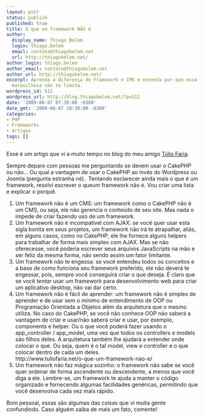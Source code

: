 ```yaml
---
layout: post
status: publish
published: true
title: O que um framework NÃO é
author:
  display_name: Thiago Belem
  login: thiago.belem
  email: contato@thiagobelem.net
  url: http://thiagobelem.net/
author_login: thiago.belem
author_email: contato@thiagobelem.net
author_url: http://thiagobelem.net/
excerpt: Aprenda a diferença de Framework e CMS e entenda por que essa ferramenta
  maravilhosa não te limita.
wordpress_id: 512
wordpress_url: http://blog.thiagobelem.net/?p=512
date: '2009-06-07 07:30:00 -0300'
date_gmt: '2009-06-07 10:30:00 -0300'
categories:
- PHP
- Frameworks
- Artigos
tags: []
---
```

<p>Esse é um artigo que vi a muito tempo no blog do meu amigo <a rel="nofollow" href="http://www.tuliofaria.net/" target="_blank">Túlio Faria</a>.</p>
<p>Sempre deparo com pessoas me perguntando se devem usar o CakePHP ou não... Ou qual a vantagem de usar o CakePHP ao invés do Wordpress ou Joomla (pergunta estranha né).  Tentando esclarecer ainda mais o que é um framework, resolvi escrever o queum framework não é. Vou criar uma lista e explicar o porquê.</p>
<ol>
<li>Um framework não é um CMS: um framework como o CakePHP não é um CMS, ou seja, ele não gerencia o conteúdo de seu site. Mas nada o impede de criar fazendo uso de um framework.</li>
<li>Um framework não é incompatível com AJAX: se você quer usar esta sigla bonita em seus projetos, um framework não irá te atrapalhar, aliás, em alguns casos, como no CakePHP, ele lhe fornece alguns helpers para trabalhar de forma mais simples com AJAX. Mas se não oferecesse, você poderia escrever seus arquivos JavaScripts na mão e ser feliz da mesma forma, não sendo assim um fator limitante.</li>
<li> Um framework não te engessa: se você entendeu todos os conceitos e a base de como funciona seu framework preferido, ele não deverá te engessar, pois, sempre você conseguirá criar o que deseja. É claro que se você <em>tentar</em> usar um framework para desenvolvimento web para criar um aplicativo desktop, não vai dar certo.</li>
<li>Um framework não é fácil de aprender: um framework não é simples de aprender e de usar sem o mínimo de entendimento de OOP ou Programação Orientada a Objetos além da arquitetura que o mesmo utiliza. No caso do CakePHP, se você não conhece OOP não saberá a vantagem de criar e usar/não saberá criar e usar, por exemplo, components e helper. Ou o que você poderá fazer usando o app_controller / app_model, uma vez que todos os controllers e models são filhos deles. A arquitetura também lhe ajudará a entender onde colocar o que. Ou seja, quem é o tal model, view e controller e o que colocar dentro de cada um deles.<br />
http://www.tuliofaria.net/o-que-um-framework-nao-e/</li>
<li>Um framework não faz mágica sozinho: o framework não sabe se você quer ordenar de forma ascendente ou descendente, a menos que você diga a ele. Lembre-se, um framework te ajuda a manter o código organizado e fornecendo algumas facilidades genéricas, permitindo que você desenvolva cada vez mais rápido.</li>
</ol>
<p>Bom pessoal, essas são algumas das coisas que vi muita gente confundindo. Caso alguém saiba de mais um fato, comente!</p>
